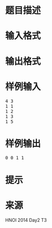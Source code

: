 

# 题目描述



# 输入格式


<div class="content">

# 输出格式


<div class="content">

# 样例输入


<pre>4 3
1 1
1 2
1 3
1 5
</pre>

# 样例输出


<pre>0 0 1 1
</pre>

# 提示


<div class="content">

# 来源


<p>
HNOI 2014 Day2 T3
</p>
